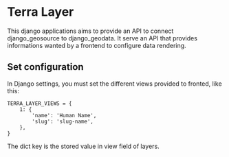 # Terra Layer

This django applications aims to provide an API to connect django_geosource to django_geodata.
It serve an API that provides informations wanted by a frontend to configure data rendering.

## Set configuration

In Django settings, you must set the different views provided to fronted, like this:

```
TERRA_LAYER_VIEWS = {
    1: {
        'name': 'Human Name',
        'slug': 'slug-name',
    },
}
```

The dict key is the stored value in view field of layers.
